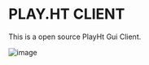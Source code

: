 # PLAY.HT CLIENT

This is a open source PlayHt Gui Client.

![image](https://user-images.githubusercontent.com/6699937/165556903-b0d95b4b-4dc2-4a86-8392-95abc94aab25.png)

